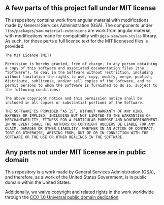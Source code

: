 ## A few parts of this project fall under MIT license
This repository contains work from angular material with modifications made by General Services Administration (GSA). The components under `libs/packages/sam-material-extensions` are work from angular material, with modifications made for compatibility with `@gsa-sam/sam-styles` library. As such, for those parts a full license text for the MIT licenesed files is provided: 

```
The MIT License (MIT)

Permission is hereby granted, free of charge, to any person obtaining a copy of this software and associated documentation files (the “Software”), to deal in the Software without restriction, including without limitation the rights to use, copy, modify, merge, publish, distribute, sublicense, and/or sell copies of the Software, and to permit persons to whom the Software is furnished to do so, subject to the following conditions:

The above copyright notice and this permission notice shall be included in all copies or substantial portions of the Software.

THE SOFTWARE IS PROVIDED “AS IS”, WITHOUT WARRANTY OF ANY KIND, EXPRESS OR IMPLIED, INCLUDING BUT NOT LIMITED TO THE WARRANTIES OF MERCHANTABILITY, FITNESS FOR A PARTICULAR PURPOSE AND NONINFRINGEMENT. IN NO EVENT SHALL THE AUTHORS OR COPYRIGHT HOLDERS BE LIABLE FOR ANY CLAIM, DAMAGES OR OTHER LIABILITY, WHETHER IN AN ACTION OF CONTRACT, TORT OR OTHERWISE, ARISING FROM, OUT OF OR IN CONNECTION WITH THE SOFTWARE OR THE USE OR OTHER DEALINGS IN THE SOFTWARE.
```

## Any parts not under MIT license are in public domain

This repository is a work made by General Services Administration (GSA), and therefore, as a work of the United States Government, is in public
domain within the United States.

Additionally, we waive copyright and related rights in the work worldwide through the [CC0 1.0 Universal public domain dedication](https://creativecommons.org/publicdomain/zero/1.0/).
